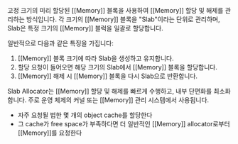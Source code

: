 고정 크기의 미리 할당된 [[Memory]] 블록을 사용하여 [[Memory]] 할당 및 해제를 관리하는 방식입니다. 각 크기의 [[Memory]] 블록을 "Slab"이라는 단위로 관리하며, Slab은 특정 크기의 [[Memory]] 블럭을 일괄로 할당합니다.

일반적으로 다음과 같은 특징을 가집니다:
1. [[Memory]] 블록 크기에 따라 Slab을 생성하고 유지합니다.
2. 할당 요청이 들어오면 해당 크기의 Slab에서 [[Memory]] 블록을 할당합니다.
3. [[Memory]] 해제 시 [[Memory]] 블록을 다시 Slab으로 반환합니다.

Slab Allocator는 [[Memory]] 할당 및 해제를 빠르게 수행하고, 내부 단편화를 최소화합니다. 주로 운영 체제의 커널 또는 [[Memory]] 관리 시스템에서 사용됩니다.

- 자주 요청될 법한 몇 개의 object cache를 할당한다
- 그 cache가 free space가 부족하다면 더 일반적인 [[Memory]] allocator로부터 [[Memory]]를 요청한다